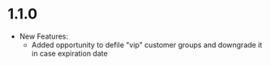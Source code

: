 1.1.0
=====
* New Features:
    * Added opportunity to defile "vip" customer groups and downgrade it in case expiration date 
